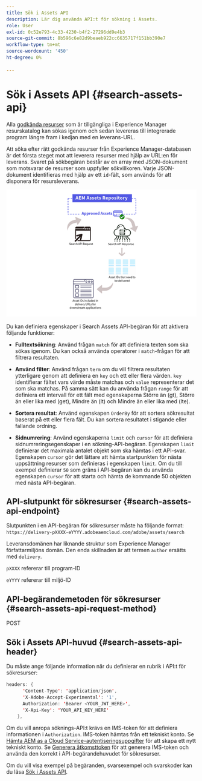 ```yaml
---
title: Sök i Assets API
description: Lär dig använda API:t för sökning i Assets.
role: User
exl-id: 0c52e793-4c33-4230-b4f2-27296dd9e4b3
source-git-commit: 8b596c6e82d9beaeb922cc6635717f151bb390e7
workflow-type: tm+mt
source-wordcount: '450'
ht-degree: 0%

---
```


# Sök i Assets API {#search-assets-api}

Alla [godkända resurser](approve-assets.md) som är tillgängliga i Experience Manager resurskatalog kan sökas igenom och sedan levereras till integrerade program längre fram i kedjan med en leverans-URL.

Att söka efter rätt godkända resurser från Experience Manager-databasen är det första steget mot att leverera resurser med hjälp av URL:en för leverans. Svaret på sökbegäran består av en array med JSON-dokument som motsvarar de resurser som uppfyller sökvillkoren. Varje JSON-dokument identifieras med hjälp av ett `id`-fält, som används för att disponera för resursleverans.

![Översikt över protokollet för direkt binär överföring](assets/search-assets-api-overview.png)

Du kan definiera egenskaper i Search Assets API-begäran för att aktivera följande funktioner:

* **Fulltextsökning**: Använd frågan `match` för att definiera texten som ska sökas igenom.  Du kan också använda operatorer i `match`-frågan för att filtrera resultaten.

* **Använd filter**: Använd frågan `term` om du vill filtrera resultaten ytterligare genom att definiera en `key` och ett eller flera värden. `key` identifierar fältet vars värde måste matchas och `value` representerar det som ska matchas. På samma sätt kan du använda frågan `range` för att definiera ett intervall för ett fält med egenskaperna Större än (gt), Större än eller lika med (get), Mindre än (lt) och Mindre än eller lika med (lte).

* **Sortera resultat**: Använd egenskapen `OrderBy` för att sortera sökresultat baserat på ett eller flera fält. Du kan sortera resultatet i stigande eller fallande ordning.

* **Sidnumrering**: Använd egenskaperna `limit` och `cursor` för att definiera sidnumreringsegenskaper i en sökning-API-begäran. Egenskapen `limit` definierar det maximala antalet objekt som ska hämtas i ett API-svar. Egenskapen `cursor` gör det lättare att hämta startpunkten för nästa uppsättning resurser som definieras i egenskapen `limit`. Om du till exempel definierar `50` som gräns i API-begäran kan du använda egenskapen `cursor` för att starta och hämta de kommande 50 objekten med nästa API-begäran.

## API-slutpunkt för sökresurser {#search-assets-api-endpoint}

Slutpunkten i en API-begäran för sökresurser måste ha följande format:
`https://delivery-pXXXX-eYYYY.adobeaemcloud.com/adobe/assets/search`

Leveransdomänen har liknande struktur som Experience Manager författarmiljöns domän. Den enda skillnaden är att termen `author` ersätts med `delivery`.

`pXXXX` refererar till program-ID

`eYYYY` refererar till miljö-ID

## API-begärandemetoden för sökresurser {#search-assets-api-request-method}

POST

## Sök i Assets API-huvud {#search-assets-api-header}

Du måste ange följande information när du definierar en rubrik i API:t för sökresurser:

```java
headers: {
      'Content-Type': 'application/json',
      'X-Adobe-Accept-Experimental': '1',
      Authorization: 'Bearer <YOUR_JWT_HERE>',
      'X-Api-Key': 'YOUR_API_KEY_HERE'
    },
```

Om du vill anropa söknings-API:t krävs en IMS-token för att definiera informationen i `Authorization`. IMS-token hämtas från ett tekniskt konto. Se [Hämta AEM as a Cloud Service-autentiseringsuppgifter](https://experienceleague.adobe.com/docs/experience-manager-cloud-service/content/implementing/developing/generating-access-tokens-for-server-side-apis.html?lang=en#fetch-the-aem-as-a-cloud-service-credentials) för att skapa ett nytt tekniskt konto. Se [Generera åtkomsttoken](https://experienceleague.adobe.com/docs/experience-manager-cloud-service/content/implementing/developing/generating-access-tokens-for-server-side-apis.html?lang=en#generating-the-access-token) för att generera IMS-token och använda den korrekt i API-begärandehuvudet för sökresurser.

Om du vill visa exempel på begäranden, svarsexempel och svarskoder kan du läsa [Sök i Assets API](https://developer.adobe.com/experience-cloud/experience-manager-apis/api/stable/assets/delivery/#operation/search).
